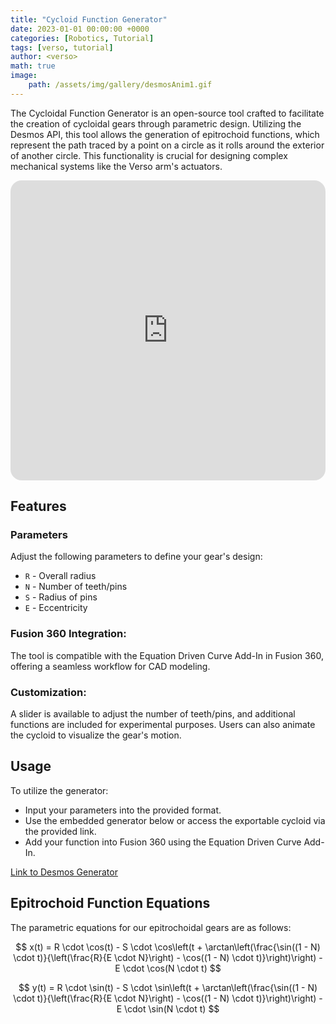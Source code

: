 ```yaml
---
title: "Cycloid Function Generator"
date: 2023-01-01 00:00:00 +0000
categories: [Robotics, Tutorial]
tags: [verso, tutorial]
author: <verso>
math: true
image: 
    path: /assets/img/gallery/desmosAnim1.gif
---
```


The Cycloidal Function Generator is an open-source tool crafted to facilitate the creation of cycloidal gears through parametric design. Utilizing the Desmos API, this tool allows the generation of epitrochoid functions, which represent the path traced by a point on a circle as it rolls around the exterior of another circle. This functionality is crucial for designing complex mechanical systems like the Verso arm's actuators.

<iframe style="width: 100%; height: 30rem; border-radius: 18px;" scrolling="no" title="desmos" src="https://codepen.io/nikhil-k-v/embed/YzOyYpx?default-tab=" frameborder="no" loading="lazy" allowtransparency="true" allowfullscreen="true">
  See the Pen <a href="https://codepen.io/nikhil-k-v/pen/YzOyYpx">
  desmos</a> by nv (<a href="https://codepen.io/nikhil-k-v">@nikhil-k-v</a>)
  on <a href="https://codepen.io">CodePen</a>.
</iframe>

## Features

### Parameters
Adjust the following parameters to define your gear's design:
- `R` - Overall radius
- `N` - Number of teeth/pins
- `S` - Radius of pins
- `E` - Eccentricity

### Fusion 360 Integration: 
The tool is compatible with the Equation Driven Curve Add-In in Fusion 360, offering a seamless workflow for CAD modeling.
### Customization:
A slider is available to adjust the number of teeth/pins, and additional functions are included for experimental purposes. Users can also animate the cycloid to visualize the gear's motion.

## Usage
To utilize the generator:
- Input your parameters into the provided format.
- Use the embedded generator below or access the exportable cycloid via the provided link.
- Add your function into Fusion 360 using the Equation Driven Curve Add-In.

[Link to Desmos Generator](https://www.desmos.com/calculator/qfcupuubfp)


## Epitrochoid Function Equations

The parametric equations for our epitrochoidal gears are as follows:

$$ x(t) = R \cdot \cos(t) - S \cdot \cos\left(t + \arctan\left(\frac{\sin((1 - N) \cdot t)}{\left(\frac{R}{E \cdot N}\right) - \cos((1 - N) \cdot t)}\right)\right) - E \cdot \cos(N \cdot t) $$

$$ y(t) = R \cdot \sin(t) - S \cdot \sin\left(t + \arctan\left(\frac{\sin((1 - N) \cdot t)}{\left(\frac{R}{E \cdot N}\right) - \cos((1 - N) \cdot t)}\right)\right) - E \cdot \sin(N \cdot t) $$
